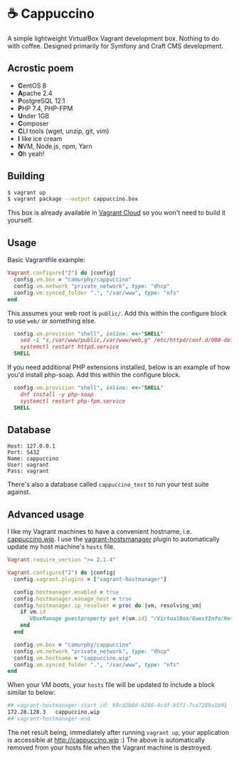 ☕ Cappuccino
=============
A simple lightweight VirtualBox Vagrant development box. Nothing to do with coffee. Designed primarily for Symfony and Craft CMS
development.

Acrostic poem
-------------
* **C**entOS 8
* **A**pache 2.4
* **P**ostgreSQL 12.1
* **P**HP 7.4, PHP-FPM
* **U**nder 1GB
* **C**omposer
* **C**LI tools (wget, unzip, git, vim)
* **I** like ice cream
* **N**VM, Node.js, npm, Yarn
* **O**h yeah!

Building
--------
```bash
$ vagrant up
$ vagrant package --output cappuccino.box
```
This box is already available in [Vagrant Cloud](https://app.vagrantup.com/camurphy/boxes/cappuccino) so you won't need to build it
yourself.

Usage
-----
Basic Vagrantfile example:
```ruby
Vagrant.configure("2") do |config|
  config.vm.box = "camurphy/cappuccino"
  config.vm.network "private_network", type: "dhcp"
  config.vm.synced_folder ".", "/var/www", type: "nfs"
end
```

This assumes your web root is `public/`. Add this within the configure block to use `web/` or something else.
```ruby
  config.vm.provision "shell", inline: <<-'SHELL'
    sed -i "s,/var/www/public,/var/www/web,g" /etc/httpd/conf.d/000-default.conf
    systemctl restart httpd.service
  SHELL
```

If you need additional PHP extensions installed, below is an example of how you'd install php-soap. Add this within the
configure block.
```ruby
  config.vm.provision "shell", inline: <<-'SHELL'
    dnf install -y php-soap
    systemctl restart php-fpm.service
  SHELL
```

Database
--------
```
Host: 127.0.0.1
Port: 5432
Name: cappuccino
User: vagrant
Pass: vagrant
```
There's also a database called `cappuccino_test` to run your test suite against.

Advanced usage
--------------
I like my Vagrant machines to have a convenient hostname, i.e. [cappuccino.wip](http://cappuccino.wip). I use the
[vagrant-hostsmanager](https://github.com/devopsgroup-io/vagrant-hostmanager) plugin to automatically update my host
machine's `hosts` file.
```ruby
Vagrant.require_version ">= 2.1.4"

Vagrant.configure("2") do |config|
  config.vagrant.plugins = ["vagrant-hostmanager"]

  config.hostmanager.enabled = true
  config.hostmanager.manage_host = true
  config.hostmanager.ip_resolver = proc do |vm, resolving_vm|
    if vm.id
      `VBoxManage guestproperty get #{vm.id} "/VirtualBox/GuestInfo/Net/1/V4/IP"`.split()[1]
    end
  end

  config.vm.box = "camurphy/cappuccino"
  config.vm.network "private_network", type: "dhcp"
  config.vm.hostname = "cappuccino.wip"
  config.vm.synced_folder ".", "/var/www", type: "nfs"
end
```
When your VM boots, your `hosts` file will be updated to include a block similar to below:
```bash
## vagrant-hostmanager-start id: b9cd2b8d-6266-4cdf-b5f1-7ca7289a1b91
172.28.128.3   cappuccino.wip
## vagrant-hostmanager-end
```
The net result being, immediately after running `vagrant up`, your application is accessible at http://cappuccino.wip :)
The above is automatically removed from your hosts file when the Vagrant machine is destroyed.
